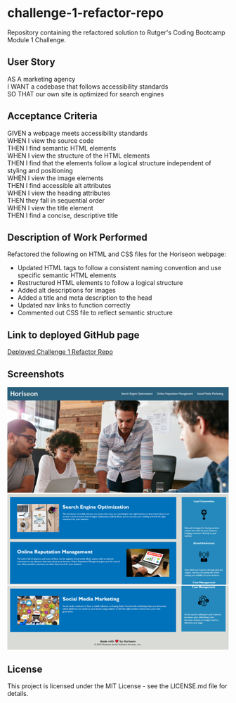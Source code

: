 # challenge-1-refactor-repo
Repository containing the refactored solution to Rutger's Coding Bootcamp Module 1 Challenge.

## User Story
AS A marketing agency  
I WANT a codebase that follows accessibility standards  
SO THAT our own site is optimized for search engines  

## Acceptance Criteria
GIVEN a webpage meets accessibility standards  
WHEN I view the source code  
THEN I find semantic HTML elements  
WHEN I view the structure of the HTML elements  
THEN I find that the elements follow a logical structure independent of styling and positioning  
WHEN I view the image elements  
THEN I find accessible alt attributes  
WHEN I view the heading attributes  
THEN they fall in sequential order  
WHEN I view the title element  
THEN I find a concise, descriptive title

## Description of Work Performed

Refactored the following on HTML and CSS files for the Horiseon webpage:
* Updated HTML tags to follow a consistent naming convention and use specific semantic HTML elements
* Restructured HTML elements to follow a logical structure
* Added alt descriptions for images
* Added a title and meta description to the head
* Updated nav links to function correctly
* Commented out CSS file to reflect semantic structure

## Link to deployed GitHub page
[Deployed Challenge 1 Refactor Repo](https://abmetheny.github.io/challenge-1-refactor-repo/)

## Screenshots
<img src="./assets/images/Screenshot1.png">
<img src="./assets/images/Screenshot2.png">
<img src="./assets/images/Screenshot3.png">

## License

This project is licensed under the MIT License - see the LICENSE.md file for details.